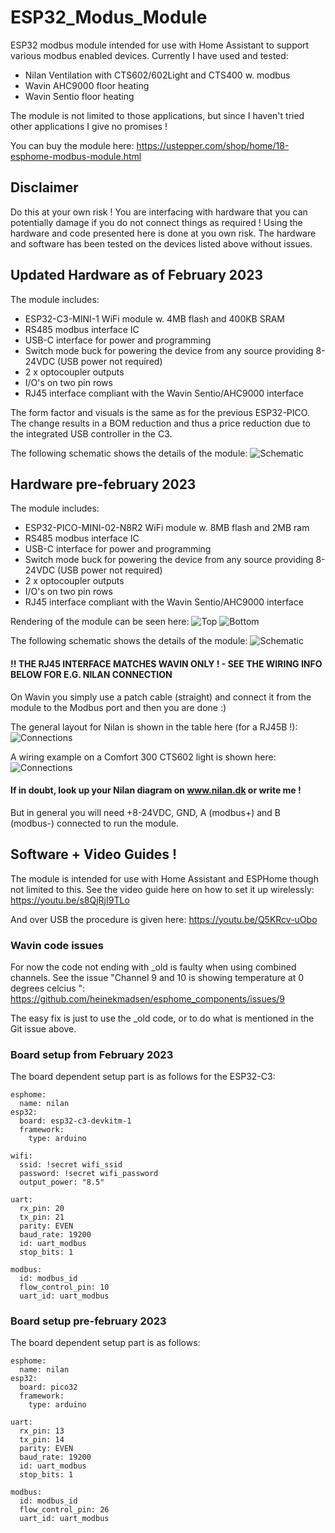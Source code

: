 # ESP32_Modus_Module
ESP32 modbus module intended for use with Home Assistant to support various modbus enabled devices. Currently I have used and tested:
- Nilan Ventilation with CTS602/602Light and CTS400 w. modbus
- Wavin AHC9000 floor heating
- Wavin Sentio floor heating

The module is not limited to those applications, but since I haven't tried other applications I give no promises !

You can buy the module here: https://ustepper.com/shop/home/18-esphome-modbus-module.html

## Disclaimer
Do this at your own risk ! You are interfacing with hardware that you can potentially damage if you do not connect things as required !
Using the hardware and code presented here is done at you own risk. The hardware and software has been tested on the devices listed above without issues.

## Updated Hardware as of February 2023
The module includes:
- ESP32-C3-MINI-1 WiFi module w. 4MB flash and 400KB SRAM
- RS485 modbus interface IC
- USB-C interface for power and programming
- Switch mode buck for powering the device from any source providing 8-24VDC (USB power not required)
- 2 x optocoupler outputs
- I/O's on two pin rows
- RJ45 interface compliant with the Wavin Sentio/AHC9000 interface

The form factor and visuals is the same as for the previous ESP32-PICO. The change results in a BOM reduction and thus a price reduction due to the integrated USB controller in the C3.

The following schematic shows the details of the module:
![Schematic](/electronics/schematicsC3.png)

## Hardware pre-february 2023
The module includes:
- ESP32-PICO-MINI-02-N8R2 WiFi module w. 8MB flash and 2MB ram
- RS485 modbus interface IC
- USB-C interface for power and programming
- Switch mode buck for powering the device from any source providing 8-24VDC (USB power not required)
- 2 x optocoupler outputs
- I/O's on two pin rows
- RJ45 interface compliant with the Wavin Sentio/AHC9000 interface

Rendering of the module can be seen here:
![Top](/electronics/top.png)
![Bottom](/electronics/bottom.png)

The following schematic shows the details of the module:
![Schematic](/electronics/schematics.png)

#### !! THE RJ45 INTERFACE MATCHES WAVIN ONLY ! - SEE THE WIRING INFO BELOW FOR E.G. NILAN CONNECTION

On Wavin you simply use a patch cable (straight) and connect it from the module to the Modbus port and then you are done :)

The general layout for Nilan is shown in the table here (for a RJ45B !):
![Connections](/electronics/connection.png)

A wiring example on a Comfort 300 CTS602 light is shown here:
![Connections](/electronics/CTS602_light.png)

#### If in doubt, look up your Nilan diagram on www.nilan.dk or write me !

But in general you will need +8-24VDC, GND, A (modbus+) and B (modbus-) connected to run the module.

## Software + Video Guides !
The module is intended for use with Home Assistant and ESPHome though not limited to this.
See the video guide here on how to set it up wirelessly: 
https://youtu.be/s8QjRjI9TLo

And over USB the procedure is given here:
https://youtu.be/Q5KRcv-uObo

### Wavin code issues
For now the code not ending with _old is faulty when using combined channels. See the issue "Channel 9 and 10 is showing temperature at 0 degrees celcius ":
https://github.com/heinekmadsen/esphome_components/issues/9

The easy fix is just to use the _old code, or to do what is mentioned in the Git issue above.


### Board setup from February 2023
The board dependent setup part is as follows for the ESP32-C3:
```
esphome:
  name: nilan
esp32:
  board: esp32-c3-devkitm-1
  framework:
    type: arduino

wifi:
  ssid: !secret wifi_ssid
  password: !secret wifi_password
  output_power: "8.5"

uart:
  rx_pin: 20
  tx_pin: 21
  parity: EVEN
  baud_rate: 19200
  id: uart_modbus
  stop_bits: 1
  
modbus:
  id: modbus_id
  flow_control_pin: 10
  uart_id: uart_modbus
```  

### Board setup pre-february 2023
The board dependent setup part is as follows:
```
esphome:
  name: nilan
esp32:
  board: pico32
  framework:
    type: arduino

uart:
  rx_pin: 13
  tx_pin: 14
  parity: EVEN
  baud_rate: 19200
  id: uart_modbus
  stop_bits: 1
  
modbus:
  id: modbus_id
  flow_control_pin: 26
  uart_id: uart_modbus
```  